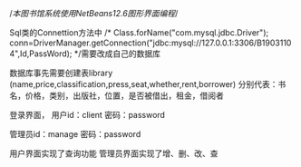 /*本图书馆系统使用NetBeans12.6图形界面编程*/


Sql类的Connettion方法中
/*
Class.forName("com.mysql.jdbc.Driver");
 conn=DriverManager.getConnection("jdbc:mysql://127.0.0.1:3306/B19031104",Id,PassWord);
*/需要改成自己的数据库

数据库事先需要创建表library
(name,price,classification,press,seat,whether,rent,borrower)
分别代表：书名，价格，类别，出版社，位置，是否被借出，租金，借阅者

登录界面，
用户id：client
密码：password

管理员id：manage
密码：password

用户界面实现了查询功能
管理员界面实现了增、删、改、查

